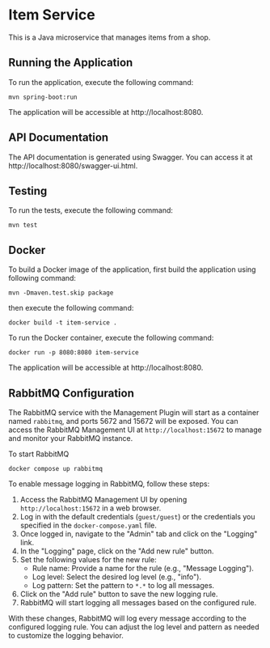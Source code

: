 # Item Service

This is a Java microservice that manages items from a shop.

## Running the Application

To run the application, execute the following command:

```shell
mvn spring-boot:run
```

The application will be accessible at http://localhost:8080.

## API Documentation
The API documentation is generated using Swagger. You can access it at http://localhost:8080/swagger-ui.html.

## Testing
To run the tests, execute the following command:

```shell
mvn test
```

## Docker
To build a Docker image of the application, first build the application using following command:

```shell
mvn -Dmaven.test.skip package
```

then execute the following command:

```shell
docker build -t item-service .
```

To run the Docker container, execute the following command:

```shell
docker run -p 8080:8080 item-service
```
The application will be accessible at http://localhost:8080.

## RabbitMQ Configuration

The RabbitMQ service with the Management Plugin will start as a container named `rabbitmq`, and ports 5672 and 15672 will be exposed. You can access the RabbitMQ Management UI at `http://localhost:15672` to manage and monitor your RabbitMQ instance.

To start RabbitMQ
```shell
docker compose up rabbitmq
```

To enable message logging in RabbitMQ, follow these steps:

1. Access the RabbitMQ Management UI by opening `http://localhost:15672` in a web browser.
2. Log in with the default credentials (`guest/guest`) or the credentials you specified in the `docker-compose.yaml` file.
3. Once logged in, navigate to the "Admin" tab and click on the "Logging" link.
4. In the "Logging" page, click on the "Add new rule" button.
5. Set the following values for the new rule:
    - Rule name: Provide a name for the rule (e.g., "Message Logging").
    - Log level: Select the desired log level (e.g., "info").
    - Log pattern: Set the pattern to `*.*` to log all messages.
6. Click on the "Add rule" button to save the new logging rule.
7. RabbitMQ will start logging all messages based on the configured rule.

With these changes, RabbitMQ will log every message according to the configured logging rule. You can adjust the log level and pattern as needed to customize the logging behavior.